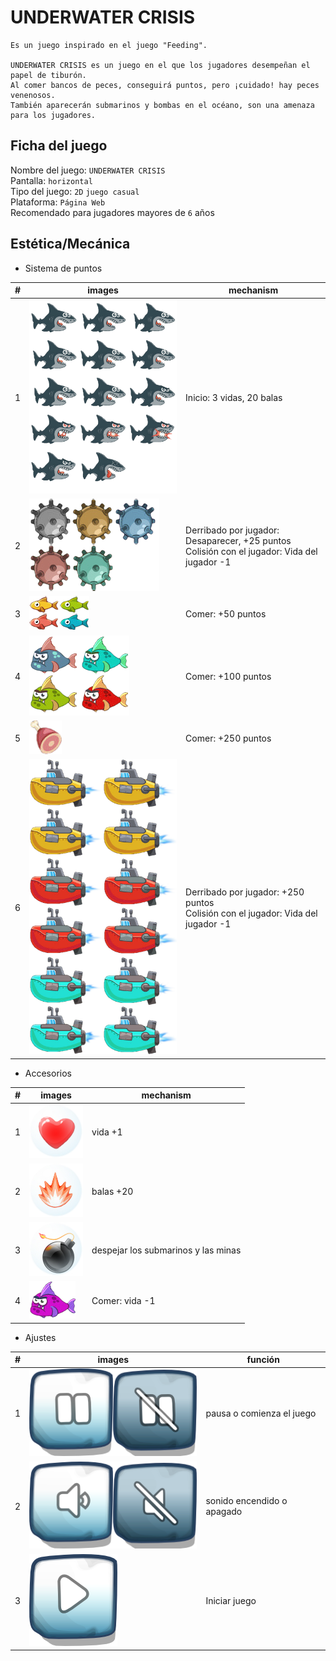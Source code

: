 # UNDERWATER CRISIS
```
Es un juego inspirado en el juego "Feeding".  
  
UNDERWATER CRISIS es un juego en el que los jugadores desempeñan el papel de tiburón.  
Al comer bancos de peces, conseguirá puntos, pero ¡cuidado! hay peces venenosos.  
También aparecerán submarinos y bombas en el océano, son una amenaza para los jugadores.  
```
## Ficha del juego
  Nombre del juego: `UNDERWATER CRISIS`  
  Pantalla: `horizontal`  
  Tipo del juego: `2D` `juego casual`  
  Plataforma: `Página Web`  
  Recomendado para jugadores mayores de `6` años  

## Estética/Mecánica
- Sistema de puntos

|#|images|mechanism|
|---|---|----|
|1|![Player](https://github.com/ZHAOYANNI/DVI/blob/master/assets/images/shark-sheet0.png)|Inicio: 3 vidas, 20 balas|
|2|![Mina](https://github.com/ZHAOYANNI/DVI/blob/master/assets/images/bomb-sheet0.png)|Derribado por jugador: Desaparecer, +25 puntos<br>Colisión con el jugador: Vida del jugador -1|
|3|![Pez pequeño](https://github.com/ZHAOYANNI/DVI/blob/master/assets/images/smallfish-sheet0.png)|Comer: +50 puntos|
|4|![Pez grande](https://github.com/ZHAOYANNI/DVI/blob/master/assets/images/bigfish-sheet0.png)|Comer: +100 puntos|
|5|![Carne](https://github.com/ZHAOYANNI/DVI/blob/master/assets/images/meat-sheet0.png)|Comer: +250 puntos|
|6|![Submarino](https://github.com/ZHAOYANNI/DVI/blob/master/assets/images/submarino.png)|Derribado por jugador: +250 puntos<br>Colisión con el jugador: Vida del jugador -1|

- Accesorios

|#|images|mechanism|
|---|---|----|
|1|![Corazon](https://github.com/ZHAOYANNI/DVI/blob/master/assets/images/sharklife-sheet0.png)|vida +1|
|2|![Balas](https://github.com/ZHAOYANNI/DVI/blob/master/assets/images/fireballs-sheet0.png)|balas +20|
|3|![Bomba](https://github.com/ZHAOYANNI/DVI/blob/master/assets/images/superbomb-sheet0.png)|despejar los submarinos y las minas|
|4|![Pez peligro](https://github.com/ZHAOYANNI/DVI/blob/master/assets/images/bigfish-sheet2.png)|Comer: vida -1|

- Ajustes

|#|images|función|
|---|---|----|
|1|![Suspender](https://github.com/ZHAOYANNI/DVI/blob/master/assets/images/btnpause-sheet0.png)|pausa o comienza el juego|
|2|![Sonido](https://github.com/ZHAOYANNI/DVI/blob/master/assets/images/btnsound-sheet1.png)|sonido encendido o apagado|
|3|![Jugar](https://github.com/ZHAOYANNI/DVI/blob/master/assets/images/btnplay-sheet0.png)|Iniciar juego|
